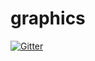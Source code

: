 # graphics

[![Gitter](https://badges.gitter.im/lex-coin/graphics.svg)](https://gitter.im/lex-coin/graphics?utm_source=badge&utm_medium=badge&utm_campaign=pr-badge&utm_content=badge)
